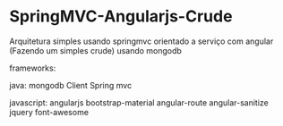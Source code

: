 # SpringMVC-Angularjs-Crude
Arquitetura simples usando springmvc orientado a serviço com angular (Fazendo um simples crude) usando mongodb




frameworks:

java:
mongodb Client
Spring mvc

javascript:
  angularjs
  bootstrap-material
  angular-route
  angular-sanitize
  jquery
  font-awesome
